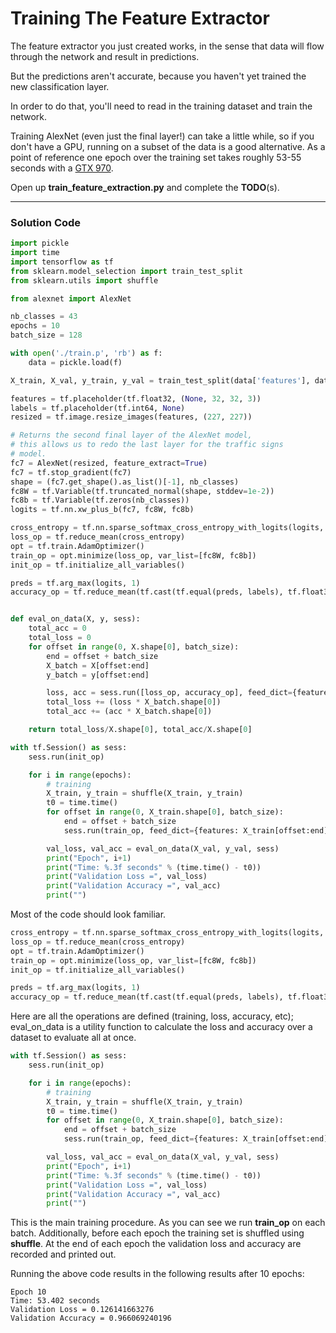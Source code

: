 # Training The Feature Extractor

The feature extractor you just created works, in the sense that data will flow through the network and result in predictions.

But the predictions aren't accurate, because you haven't yet trained the new classification layer.

In order to do that, you'll need to read in the training dataset and train the network.

Training AlexNet (even just the final layer!) can take a little while, so if you don't have a GPU, running on a subset of the data is a good alternative. As a point of reference one epoch over the training set takes roughly 53-55 seconds with a [GTX 970](http://www.geforce.com/hardware/desktop-gpus/geforce-gtx-970/specifications).

Open up **train_feature_extraction.py** and complete the **TODO**(s).

***

### Solution Code

```python
import pickle
import time
import tensorflow as tf
from sklearn.model_selection import train_test_split
from sklearn.utils import shuffle

from alexnet import AlexNet

nb_classes = 43
epochs = 10
batch_size = 128

with open('./train.p', 'rb') as f:
    data = pickle.load(f)

X_train, X_val, y_train, y_val = train_test_split(data['features'], data['labels'], test_size=0.33, random_state=0)

features = tf.placeholder(tf.float32, (None, 32, 32, 3))
labels = tf.placeholder(tf.int64, None)
resized = tf.image.resize_images(features, (227, 227))

# Returns the second final layer of the AlexNet model,
# this allows us to redo the last layer for the traffic signs
# model.
fc7 = AlexNet(resized, feature_extract=True)
fc7 = tf.stop_gradient(fc7)
shape = (fc7.get_shape().as_list()[-1], nb_classes)
fc8W = tf.Variable(tf.truncated_normal(shape, stddev=1e-2))
fc8b = tf.Variable(tf.zeros(nb_classes))
logits = tf.nn.xw_plus_b(fc7, fc8W, fc8b)

cross_entropy = tf.nn.sparse_softmax_cross_entropy_with_logits(logits, labels)
loss_op = tf.reduce_mean(cross_entropy)
opt = tf.train.AdamOptimizer()
train_op = opt.minimize(loss_op, var_list=[fc8W, fc8b])
init_op = tf.initialize_all_variables()

preds = tf.arg_max(logits, 1)
accuracy_op = tf.reduce_mean(tf.cast(tf.equal(preds, labels), tf.float32))


def eval_on_data(X, y, sess):
    total_acc = 0
    total_loss = 0
    for offset in range(0, X.shape[0], batch_size):
        end = offset + batch_size
        X_batch = X[offset:end]
        y_batch = y[offset:end]

        loss, acc = sess.run([loss_op, accuracy_op], feed_dict={features: X_batch, labels: y_batch})
        total_loss += (loss * X_batch.shape[0])
        total_acc += (acc * X_batch.shape[0])

    return total_loss/X.shape[0], total_acc/X.shape[0]

with tf.Session() as sess:
    sess.run(init_op)

    for i in range(epochs):
        # training
        X_train, y_train = shuffle(X_train, y_train)
        t0 = time.time()
        for offset in range(0, X_train.shape[0], batch_size):
            end = offset + batch_size
            sess.run(train_op, feed_dict={features: X_train[offset:end], labels: y_train[offset:end]})

        val_loss, val_acc = eval_on_data(X_val, y_val, sess)
        print("Epoch", i+1)
        print("Time: %.3f seconds" % (time.time() - t0))
        print("Validation Loss =", val_loss)
        print("Validation Accuracy =", val_acc)
        print("")
```

Most of the code should look familiar.

```python
cross_entropy = tf.nn.sparse_softmax_cross_entropy_with_logits(logits, labels)
loss_op = tf.reduce_mean(cross_entropy)
opt = tf.train.AdamOptimizer()
train_op = opt.minimize(loss_op, var_list=[fc8W, fc8b])
init_op = tf.initialize_all_variables()

preds = tf.arg_max(logits, 1)
accuracy_op = tf.reduce_mean(tf.cast(tf.equal(preds, labels), tf.float32))
```

Here are all the operations are defined (training, loss, accuracy, etc); eval_on_data is a utility function to calculate the loss and accuracy over a dataset to evaluate all at once.

```python
with tf.Session() as sess:
    sess.run(init_op)

    for i in range(epochs):
        # training
        X_train, y_train = shuffle(X_train, y_train)
        t0 = time.time()
        for offset in range(0, X_train.shape[0], batch_size):
            end = offset + batch_size
            sess.run(train_op, feed_dict={features: X_train[offset:end], labels: y_train[offset:end]})

        val_loss, val_acc = eval_on_data(X_val, y_val, sess)
        print("Epoch", i+1)
        print("Time: %.3f seconds" % (time.time() - t0))
        print("Validation Loss =", val_loss)
        print("Validation Accuracy =", val_acc)
        print("")
```

This is the main training procedure. As you can see we run **train_op** on each batch. Additionally, before each epoch the training set is shuffled using **shuffle**. At the end of each epoch the validation loss and accuracy are recorded and printed out.

Running the above code results in the following results after 10 epochs:

```
Epoch 10
Time: 53.402 seconds
Validation Loss = 0.126141663276
Validation Accuracy = 0.966069240196
```
